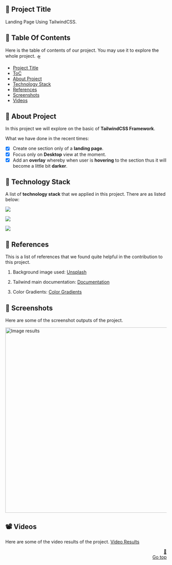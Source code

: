

## 📓 Project Title
Landing Page Using TailwindCSS.

## 📌 Table Of Contents
Here is the table of contents of our project. You may use it to explore the whole project. 🛸

- [Project Title](#-project-title)
- [ToC](#-table-of-contents)
- [About Project](#-about-project)
- [Technology Stack](#-technology-stack)
- [References](#-references)
- [Screenshots](#-screenshots)
- [Videos](#%EF%B8%8F-videos)

## 📢 About Project
In this project we will explore on the basic of **TailwindCSS Framework**.

What we have done in the recent times:
* [x] Create one section only of a **landing page**. 
* [x] Focus only on **Desktop** view at the moment.
* [x] Add an **overlay** whereby when user is **hovering** to the section thus it will become a little bit **darker**. 

## 🚀 Technology Stack
A list of **technology stack** that we applied in this project. There are as listed below:

<p align="left">
  <a href="https://skillicons.dev">
    <img src="https://skillicons.dev/icons?i=html,css,javascript" />
  </a>
</p>
<p align="left">
  <a href="https://skillicons.dev">
    <img src="https://skillicons.dev/icons?i=nextjs,tailwind" />
  </a>
</p>
<p align="left">
  <a href="https://skillicons.dev">
    <img src="https://skillicons.dev/icons?i=vscode" />
  </a>
</p>

## 🔎 References
This is a list of references that we found quite helpful in the contribution to this project.
1. Background image used: [Unsplash](https://unsplash.com/s/photos/canyon)
   
2. Tailwind main documentation: [Documentation](https://tailwindcss.com/docs/installation)
    
3. Color Gradients: [Color Gradients](https://uigradients.com/)

## 📸 Screenshots
Here are some of the screenshot outputs of the project.

<img width="580" alt="Image results" src="https://user-images.githubusercontent.com/92319348/198091508-aa480db3-309b-465c-9e11-0e6ac4d9b420.png">

## 📽️ Videos
Here are some of the video results of the project. [Video Results](https://youtu.be/SUweYwzNpns?t=5)


<p align="right">
    <a href="#-project-title">🔼<br>Go top</a>
</p>



